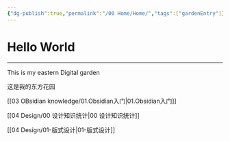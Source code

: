 ```yaml
---
{"dg-publish":true,"permalink":"/00 Home/Home/","tags":["gardenEntry"]}
---
```


# Hello World
---
This is my eastern Digital garden 

这是我的东方花园

[[03 OBsidian knowledge/01.Obsidian入门\|01.Obsidian入门]]

[[04 Design/00 设计知识统计\|00 设计知识统计]]

[[04 Design/01-版式设计\|01-版式设计]]


